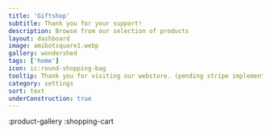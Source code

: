 ```yaml
---
title: 'Giftshop'
subtitle: Thank you for your support!
description: Browse from our selection of products
layout: dashboard
image: amibotsquare1.webp
gallery: wondershed
tags: ['home']
icon: ic:round-shopping-bag
tooltip: Thank you for visiting our webstore. (pending stripe implementation)
category: settings
sort: text
underConstruction: true
---
```



:product-gallery
:shopping-cart
